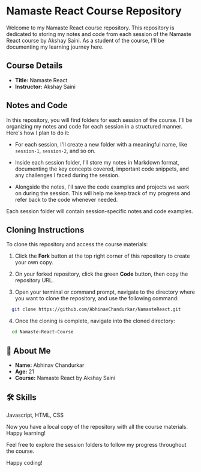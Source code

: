 # Namaste React Course Repository

Welcome to my Namaste React course repository. This repository is dedicated to storing my notes and code from each session of the Namaste React course by Akshay Saini. As a student of the course, I'll be documenting my learning journey here.

## Course Details

- **Title:** Namaste React
- **Instructor:** Akshay Saini

## Notes and Code

In this repository, you will find folders for each session of the course. I'll be organizing my notes and code for each session in a structured manner. Here's how I plan to do it:

- For each session, I'll create a new folder with a meaningful name, like `session-1`, `session-2`, and so on.

- Inside each session folder, I'll store my notes in Markdown format, documenting the key concepts covered, important code snippets, and any challenges I faced during the session.

- Alongside the notes, I'll save the code examples and projects we work on during the session. This will help me keep track of my progress and refer back to the code whenever needed.

Each session folder will contain session-specific notes and code examples.

## Cloning Instructions

To clone this repository and access the course materials:

1. Click the **Fork** button at the top right corner of this repository to create your own copy.

2. On your forked repository, click the green **Code** button, then copy the repository URL.

3. Open your terminal or command prompt, navigate to the directory where you want to clone the repository, and use the following command:

```bash
  git clone https://github.com/AbhinavChandurkar/NamasteReact.git
```

4. Once the cloning is complete, navigate into the cloned directory:

```bash
  cd Namaste-React-Course
```

## 🚀 About Me

- **Name:** Abhinav Chandurkar
- **Age:** 21
- **Course:** Namaste React by Akshay Saini

## 🛠 Skills

Javascript, HTML, CSS

Now you have a local copy of the repository with all the course materials. Happy learning!

Feel free to explore the session folders to follow my progress throughout the course.

Happy coding!
